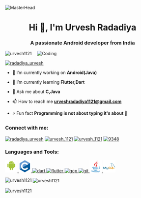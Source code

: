 ![MasterHead](https://1.bp.blogspot.com/-7A4WynwLsMw/XbBpCXG8fHI/AAAAAAAAMt4/uOa1bpLskYgrwGbllhSu2SDj_Mig8SXJQCLcBGAsYHQ/s1600/2000_600px.gif)
<h1 align="center">Hi 👋, I'm Urvesh Radadiya</h1>
<h3 align="center">A passionate Android developer from India</h3>
<img align="right" alt="Coding" width="400" src="https://cdn.dribbble.com/users/1162077/screenshots/3848914/programmer.gif">
<p align="left"> <img src="https://komarev.com/ghpvc/?username=urvesh1121&label=Profile%20views&color=0e75b6&style=flat" alt="urvesh1121" /> </p>

<p align="left"> <a href="https://twitter.com/radadiya_urvesh" target="blank"><img src="https://img.shields.io/twitter/follow/radadiya_urvesh?logo=twitter&style=for-the-badge" alt="radadiya_urvesh" /></a> </p>

- 🔭 I’m currently working on **Android(Java)**

- 🌱 I’m currently learning **Flutter,Dart**

- 💬 Ask me about **C,Java**

- 📫 How to reach me **urveshradadiya1121@gmail.com**

- ⚡ Fun fact **Programming is not about typing it's about 💭**

<h3 align="left">Connect with me:</h3>
<p align="left">
<a href="https://twitter.com/radadiya_urvesh" target="blank"><img align="center" src="https://raw.githubusercontent.com/rahuldkjain/github-profile-readme-generator/master/src/images/icons/Social/twitter.svg" alt="radadiya_urvesh" height="30" width="40" /></a>
<a href="https://instagram.com/urvesh_1121" target="blank"><img align="center" src="https://raw.githubusercontent.com/rahuldkjain/github-profile-readme-generator/master/src/images/icons/Social/instagram.svg" alt="urvesh_1121" height="30" width="40" /></a>
<a href="https://www.leetcode.com/urvesh_1121" target="blank"><img align="center" src="https://raw.githubusercontent.com/rahuldkjain/github-profile-readme-generator/master/src/images/icons/Social/leet-code.svg" alt="urvesh_1121" height="30" width="40" /></a>
<a href="https://discord.gg/9348" target="blank"><img align="center" src="https://raw.githubusercontent.com/rahuldkjain/github-profile-readme-generator/master/src/images/icons/Social/discord.svg" alt="9348" height="30" width="40" /></a>
</p>

<h3 align="left">Languages and Tools:</h3>
<p align="left"> <a href="https://developer.android.com" target="_blank" rel="noreferrer"> <img src="https://raw.githubusercontent.com/devicons/devicon/master/icons/android/android-original-wordmark.svg" alt="android" width="40" height="40"/> </a> <a href="https://www.cprogramming.com/" target="_blank" rel="noreferrer"> <img src="https://raw.githubusercontent.com/devicons/devicon/master/icons/c/c-original.svg" alt="c" width="40" height="40"/> </a> <a href="https://dart.dev" target="_blank" rel="noreferrer"> <img src="https://www.vectorlogo.zone/logos/dartlang/dartlang-icon.svg" alt="dart" width="40" height="40"/> </a> <a href="https://flutter.dev" target="_blank" rel="noreferrer"> <img src="https://www.vectorlogo.zone/logos/flutterio/flutterio-icon.svg" alt="flutter" width="40" height="40"/> </a> <a href="https://cloud.google.com" target="_blank" rel="noreferrer"> <img src="https://www.vectorlogo.zone/logos/google_cloud/google_cloud-icon.svg" alt="gcp" width="40" height="40"/> </a> <a href="https://git-scm.com/" target="_blank" rel="noreferrer"> <img src="https://www.vectorlogo.zone/logos/git-scm/git-scm-icon.svg" alt="git" width="40" height="40"/> </a> <a href="https://www.java.com" target="_blank" rel="noreferrer"> <img src="https://raw.githubusercontent.com/devicons/devicon/master/icons/java/java-original.svg" alt="java" width="40" height="40"/> </a> <a href="https://www.mysql.com/" target="_blank" rel="noreferrer"> <img src="https://raw.githubusercontent.com/devicons/devicon/master/icons/mysql/mysql-original-wordmark.svg" alt="mysql" width="40" height="40"/> </a> </p>

<p><img align="left" src="https://github-readme-stats.vercel.app/api/top-langs?username=urvesh1121&show_icons=true&locale=en&layout=compact" alt="urvesh1121" /></p>

<p>&nbsp;<img align="center" src="https://github-readme-stats.vercel.app/api?username=urvesh1121&show_icons=true&locale=en" alt="urvesh1121" /></p>

<p><img align="center" src="https://github-readme-streak-stats.herokuapp.com/?user=urvesh1121&" alt="urvesh1121" /></p>
